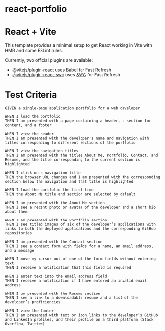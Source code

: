 # react-portfolio

# React + Vite

This template provides a minimal setup to get React working in Vite with HMR and some ESLint rules.

Currently, two official plugins are available:

- [@vitejs/plugin-react](https://github.com/vitejs/vite-plugin-react/blob/main/packages/plugin-react/README.md) uses [Babel](https://babeljs.io/) for Fast Refresh
- [@vitejs/plugin-react-swc](https://github.com/vitejs/vite-plugin-react-swc) uses [SWC](https://swc.rs/) for Fast Refresh

# Test Criteria

    GIVEN a single-page application portfolio for a web developer

    WHEN I load the portfolio
    THEN I am presented with a page containing a header, a section for content, and a footer

    WHEN I view the header
    THEN I am presented with the developer's name and navigation with titles corresponding to different sections of the portfolio

    WHEN I view the navigation titles
    THEN I am presented with the titles About Me, Portfolio, Contact, and Resume, and the title corresponding to the current section is highlighted

    WHEN I click on a navigation title
    THEN the browser URL changes and I am presented with the corresponding section below the navigation and that title is highlighted

    WHEN I load the portfolio the first time
    THEN the About Me title and section are selected by default

    WHEN I am presented with the About Me section
    THEN I see a recent photo or avatar of the developer and a short bio about them

    WHEN I am presented with the Portfolio section
    THEN I see titled images of six of the developer’s applications with links to both the deployed applications and the corresponding GitHub repositories

    WHEN I am presented with the Contact section
    THEN I see a contact form with fields for a name, an email address, and a message

    WHEN I move my cursor out of one of the form fields without entering text
    THEN I receive a notification that this field is required

    WHEN I enter text into the email address field
    THEN I receive a notification if I have entered an invalid email address

    WHEN I am presented with the Resume section
    THEN I see a link to a downloadable resume and a list of the developer’s proficiencies
    
    WHEN I view the footer
    THEN I am presented with text or icon links to the developer’s GitHub and LinkedIn profiles, and their profile on a third platform (Stack Overflow, Twitter)
